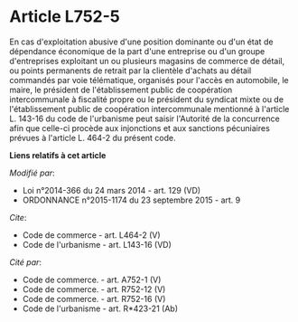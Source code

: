 # Article L752-5

En cas d'exploitation abusive d'une position dominante ou d'un état de dépendance économique de la part d'une entreprise ou
d'un groupe d'entreprises exploitant un ou plusieurs magasins de commerce de détail, ou points permanents de retrait par la
clientèle d'achats au détail commandés par voie télématique, organisés pour l'accès en automobile, le maire, le président de
l'établissement public de coopération intercommunale à fiscalité propre ou le président du syndicat mixte ou de
l'établissement public de coopération intercommunale mentionné à l'article L. 143-16 du code de l'urbanisme peut saisir
l'Autorité de la concurrence afin que celle-ci procède aux injonctions et aux sanctions pécuniaires prévues à l'article L.
464-2 du présent code.

**Liens relatifs à cet article**

_Modifié par_:

  - Loi n°2014-366 du 24 mars 2014 - art. 129 (VD)
  - ORDONNANCE n°2015-1174 du 23 septembre 2015 - art. 9

_Cite_:

  - Code de commerce - art. L464-2 (V)
  - Code de l'urbanisme - art. L143-16 (VD)

_Cité par_:

  - Code de commerce. - art. A752-1 (V)
  - Code de commerce. - art. R752-12 (V)
  - Code de commerce. - art. R752-16 (V)
  - Code de l'urbanisme - art. R*423-21 (Ab)
